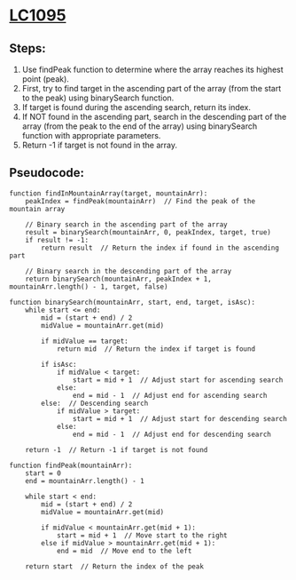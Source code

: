 
# [LC1095](https://leetcode.com/problems/find-in-mountain-array/description/)
## Steps:
  1) Use findPeak function to determine where the array reaches its highest point (peak).
  2) First, try to find target in the ascending part of the array (from the start to the peak) using binarySearch function.
  3) If target is found during the ascending search, return its index.
  4) If NOT found in the ascending part, 
     search in the descending part of the array (from the peak to the end of the array) using binarySearch function with appropriate parameters.
  5) Return -1 if target is not found in the array.



## Pseudocode:

```
function findInMountainArray(target, mountainArr):
    peakIndex = findPeak(mountainArr)  // Find the peak of the mountain array
    
    // Binary search in the ascending part of the array
    result = binarySearch(mountainArr, 0, peakIndex, target, true)
    if result != -1:
        return result  // Return the index if found in the ascending part
    
    // Binary search in the descending part of the array
    return binarySearch(mountainArr, peakIndex + 1, mountainArr.length() - 1, target, false)

function binarySearch(mountainArr, start, end, target, isAsc):
    while start <= end:
        mid = (start + end) / 2
        midValue = mountainArr.get(mid)
        
        if midValue == target:
            return mid  // Return the index if target is found
        
        if isAsc:
            if midValue < target:
                start = mid + 1  // Adjust start for ascending search
            else:
                end = mid - 1  // Adjust end for ascending search
        else:  // Descending search
            if midValue > target:
                start = mid + 1  // Adjust start for descending search
            else:
                end = mid - 1  // Adjust end for descending search
    
    return -1  // Return -1 if target is not found

function findPeak(mountainArr):
    start = 0
    end = mountainArr.length() - 1
    
    while start < end:
        mid = (start + end) / 2
        midValue = mountainArr.get(mid)
        
        if midValue < mountainArr.get(mid + 1):
            start = mid + 1  // Move start to the right
        else if midValue > mountainArr.get(mid + 1):
            end = mid  // Move end to the left
    
    return start  // Return the index of the peak

```
